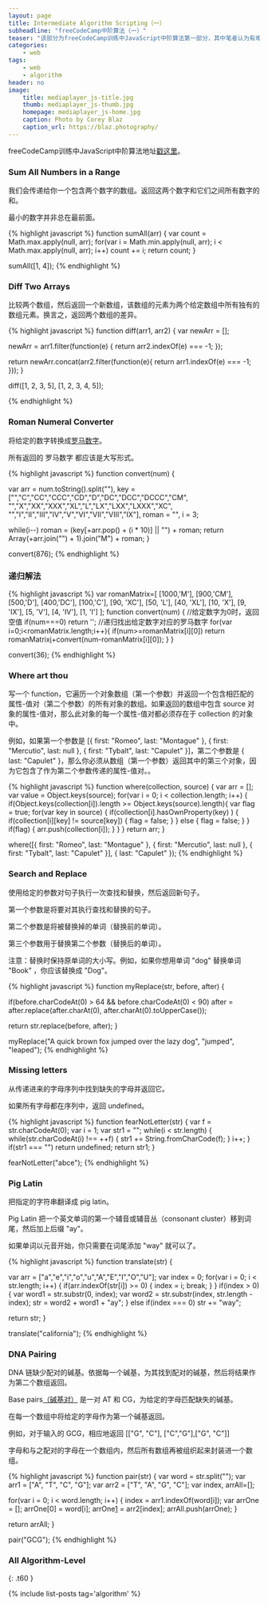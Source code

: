```yaml
---
layout: page
title: Intermediate Algorithm Scripting（一）
subheadline: "freeCodeCamp中阶算法（一）"
teaser: "该部分为freeCodeCamp训练中JavaScript中阶算法第一部分，其中笔者认为有难度的附有解题思路。 "
categories:
    - web
tags:
    - web
    - algorithm
header: no
image:
    title: mediaplayer_js-title.jpg
    thumb: mediaplayer_js-thumb.jpg
    homepage: mediaplayer_js-home.jpg
    caption: Photo by Corey Blaz
    caption_url: https://blaz.photography/
---
```


freeCodeCamp训练中JavaScript中阶算法地址[戳这里][1]。


###  Sum All Numbers in a Range 
我们会传递给你一个包含两个数字的数组。返回这两个数字和它们之间所有数字的和。

最小的数字并非总在最前面。

{% highlight javascript %}
function sumAll(arr) {
  var count = Math.max.apply(null, arr);
  for(var i = Math.min.apply(null, arr); i < Math.max.apply(null, arr); i++)
    count += i;
  return count;
}

sumAll([1, 4]);
{% endhighlight %}



### Diff Two Arrays 
比较两个数组，然后返回一个新数组，该数组的元素为两个给定数组中所有独有的数组元素。换言之，返回两个数组的差异。

{% highlight javascript %}
function diff(arr1, arr2) {
  var newArr = [];
  
  newArr = arr1.filter(function(e) {
    return arr2.indexOf(e) === -1;
  });
  
  return newArr.concat(arr2.filter(function(e){
    return arr1.indexOf(e) === -1;
  }));
}

diff([1, 2, 3, 5], [1, 2, 3, 4, 5]);

{% endhighlight %}



### Roman Numeral Converter

将给定的数字转换成[罗马数字][2]。

所有返回的 罗马数字 都应该是大写形式。

{% highlight javascript %}
function convert(num) {
  
  var arr = num.toString().split(""),
      key = ["","C","CC","CCC","CD","D","DC","DCC","DCCC","CM",
               "","X","XX","XXX","XL","L","LX","LXX","LXXX","XC",
               "","I","II","III","IV","V","VI","VII","VIII","IX"],
        roman = "",
        i = 3;
  
  while(i--) 
     roman = (key[+arr.pop() + (i * 10)] || "") + roman;
  return Array(+arr.join("") + 1).join("M") + roman;
}

convert(876);
{% endhighlight %}

### 递归解法

{% highlight javascript %}
var romanMatrix=[
  [1000,'M'],
  [900,'CM'],
  [500,'D'],
  [400,'DC'],
  [100,'C'],
  [90, 'XC'],
  [50, 'L'],
  [40, 'XL'],
  [10, 'X'],
  [9, 'IX'],
  [5, 'V'],
  [4, 'IV'],
  [1, 'I']
];
function convert(num) {
  //给定数字为0时，返回空值
  if(num===0)
    return '';
  //递归找出给定数字对应的罗马数字
  for(var i=0;i<romanMatrix.length;i++){
    if(num>=romanMatrix[i][0])
      return romanMatrix[i][1]+convert(num-romanMatrix[i][0]);
  }
}

convert(36);
{% endhighlight %}



### Where art thou
写一个 function，它遍历一个对象数组（第一个参数）并返回一个包含相匹配的属性-值对（第二个参数）的所有对象的数组。如果返回的数组中包含 source 对象的属性-值对，那么此对象的每一个属性-值对都必须存在于 collection 的对象中。

例如，如果第一个参数是 [{ first: "Romeo", last: "Montague" }, { first: "Mercutio", last: null }, { first: "Tybalt", last: "Capulet" }]，第二个参数是 { last: "Capulet" }，那么你必须从数组（第一个参数）返回其中的第三个对象，因为它包含了作为第二个参数传递的属性-值对。。

{% highlight javascript %}
function where(collection, source) {
  var arr = [];
  var value = Object.keys(source);
   for(var i = 0; i < collection.length; i++) {
      if(Object.keys(collection[i]).length >= Object.keys(source).length){
         var flag = true;
         for(var key in source) {
            if(collection[i].hasOwnProperty(key) ) {
               if(collection[i][key] != source[key]) {
                  flag = false;
               }
            } else {
               flag = false;
            }
         }
         if(flag) {
            arr.push(collection[i]);
         }
      }
   }
  return arr;
}

where([{ first: "Romeo", last: "Montague" }, { first: "Mercutio", last: null }, { first: "Tybalt", last: "Capulet" }], { last: "Capulet" });
{% endhighlight %}



### Search and Replace
使用给定的参数对句子执行一次查找和替换，然后返回新句子。

第一个参数是将要对其执行查找和替换的句子。

第二个参数是将被替换掉的单词（替换前的单词）。

第三个参数用于替换第二个参数（替换后的单词）。

注意：替换时保持原单词的大小写。例如，如果你想用单词 "dog" 替换单词 "Book" ，你应该替换成 "Dog"。

{% highlight javascript %}
function myReplace(str, before, after) {
  
  if(before.charCodeAt(0) > 64 && before.charCodeAt(0) < 90)
    after = after.replace(after.charAt(0), after.charAt(0).toUpperCase());
  
  return str.replace(before, after);
}

myReplace("A quick brown fox jumped over the lazy dog", "jumped", "leaped");
{% endhighlight %}



### Missing letters
从传递进来的字母序列中找到缺失的字母并返回它。

如果所有字母都在序列中，返回 undefined。

{% highlight javascript %}
function fearNotLetter(str) {
   var f = str.charCodeAt(0);
   var i = 1;
   var str1 = "";
   while(i < str.length) {
     while(str.charCodeAt(i) !== ++f) {
       str1 += String.fromCharCode(f);
     }
     i++;
   }
  if(str1 === "")
    return undefined;
  return str1;
}

fearNotLetter("abce");
{% endhighlight %}



### Pig Latin
把指定的字符串翻译成 pig latin。

Pig Latin 把一个英文单词的第一个辅音或辅音丛（consonant cluster）移到词尾，然后加上后缀 "ay"。

如果单词以元音开始，你只需要在词尾添加 "way" 就可以了。

{% highlight javascript %}
function translate(str) {
  
  var arr = ["a","e","i","o","u","A","E","I","O","U"];
  var index = 0;
  for(var i = 0; i < str.length; i++) {
    if(arr.indexOf(str[i]) >= 0) {
      index = i;
      break;
    }
  }
    if(index > 0) {
      var word1 = str.substr(0, index);
      var word2 = str.substr(index, str.length - index);
      str = word2 + word1 + "ay";
    } else if(index === 0)
      str += "way";

  return str;
}

translate("california");
{% endhighlight %}



### DNA Pairing

DNA 链缺少配对的碱基。依据每一个碱基，为其找到配对的碱基，然后将结果作为第二个数组返回。

Base pairs[（碱基对）][3] 是一对 AT 和 CG，为给定的字母匹配缺失的碱基。

在每一个数组中将给定的字母作为第一个碱基返回。

例如，对于输入的 GCG，相应地返回 [["G", "C"], ["C","G"],["G", "C"]]

字母和与之配对的字母在一个数组内，然后所有数组再被组织起来封装进一个数组。

{% highlight javascript %}
function pair(str) {
  var word = str.split("");
  var arr1 = ["A", "T", "C", "G"];
  var arr2 = ["T", "A", "G", "C"];
  var index, arrAll=[];
  
  for(var i = 0; i < word.length; i++) {
    index = arr1.indexOf(word[i]);
    var arrOne = [];
    arrOne[0] = word[i];
    arrOne[1] = arr2[index];
    arrAll.push(arrOne);
  }
  
  return arrAll;
}

pair("GCG");
{% endhighlight %}



### All Algorithm-Level
{: .t60 }

{% include list-posts tag='algorithm' %}




 [1]: https://www.freecodecamp.cn/challenges/get-set-for-our-algorithm-challenges
 [2]: http://www.mathsisfun.com/roman-numerals.html
 [3]: https://en.wikipedia.org/wiki/Base_pair
